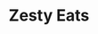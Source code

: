 ---
parent_zuid: 0
sort: 4
_item_zuid: 7-468214-r277lp
_version_zuid: 9-6a4a0bd-t33mb9
_version: 4
_lang: 1
_created_at: 2018-07-13 22:59:09
_created_by_user_zuid: 5-b4d1c4d6ca-hzfn90
_meta_link_text: Menu
_meta_title: Menu
_meta_description: null
_meta_keywords: null
created_at: 2018-07-13 22:59:14
updated_at: 2018-08-13 22:52:05
deleted_at: null
title: Zesty Eats
description: From the blind texts themselves, here is our award-winning menu. With options for everyone, ZestyBurger caters to everyone.
zuid: 18-6a4a0c1-wlc7g0
item_zuid: 7-468214-r277lp
version_zuid: 9-6a4a0bd-t33mb9
version_num: 4
publish_at: 2018-07-13 22:59:13
take_offline_at: null
published_by_user_zuid: 5-b4d1c4d6ca-hzfn90
---